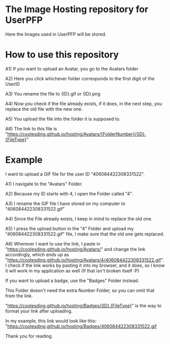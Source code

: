 # The Image Hosting repository for UserPFP
Here the Images used in UserPFP will be stored.

# How to use this repository

A1) If you want to upload an Avatar, you go to the Avatars folder

A2) Here you click whichever folder corresponds to the first digit of the UserID

A3) You rename the file to {ID}.gif or {ID}.png

A4) Now you check if the file already exists, if it does, in the next step, you replace the old file with the new one.

A5) You upload the file into the folder it is supposed to.

A6) The link to this file is "https://coolesding.github.io/hosting/Avatars/{FolderNumber}/{ID}.{FileType}"


# Example

I want to upload a GIF file for the user ID "406084422308331522".

A1) I navigate to the "Avatars" Folder.

A2) Because my ID starts with 4, I open the Folder called "4".

A3) I rename the GIF file I have stored on my computer to "406084422308331522.gif"

A4) Since the File already exists, I keep in mind to replace the old one.

A5) I press the upload button in the "4" Folder and upload my "406084422308331522.gif" file, I make sure that the old one gets replaced.

A6) Wherever I want to use the link, I paste in "https://coolesding.github.io/hosting/Avatars/" and change the link accordingly, which ends up as "https://coolesding.github.io/hosting/Avatars/4/406084422308331522.gif". I check if the link works by pasting it into my browser, and it does, so I know it will work in my application as well (If that isn't broken itself :P)


If you want to upload a badge, use the "Badges" Folder instead.

This Folder doesn't need the extra Number Folder, so you can omit that from the link.

"https://coolesding.github.io/hosting/Badges/{ID}.{FileType}" is the way to format your link after uploading.

In my example, this link would look like this: "https://coolesding.github.io/hosting/Badges/406084422308331522.gif

Thank you for reading.
